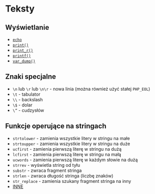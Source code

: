 # Teksty

## Wyświetlanie

- [`echo`](https://www.php.net/manual/en/function.echo.php)
- [`print()`](https://www.php.net/manual/en/function.print.php)
- [`print_r()`](https://www.php.net/manual/en/function.print-r.php)
- [`printf()`](https://www.php.net/manual/en/function.printf.php)
- [`var_dump()`](https://www.php.net/manual/en/function.var-dump.php)

## Znaki specjalne

- `\n` lub `\r` lub `\n\r` - nowa linia (można również użyć stałej `PHP_EOL`)
- `\t` - tabulator
- `\\` - backslash
- `\$` - dolar
- `\”` - cudzysłów

## Funkcje operujące na stringach

- `strtolower` - zamienia wszystkie litery w stringu na małe
- `strtoupper` - zamienia wszystkie litery w stringu na duże
- `ucfirst` - zamienia pierwszą literę w stringu na dużą
- `lcfirst` - zamienia pierwszą literę w stringu na małą
- `ucwords` - zamienia pierwszą literę w każdym słowie na dużą
- `strrev` - wyświetla string od tyłu
- `substr` - zwraca fragment stringa
- `strlen` - zwraca długość stringa (liczbę znaków)
- `str_replace` - zamienia szukany fragment stringa na inny
- [INNE](https://www.php.net/manual/en/ref.strings.php)